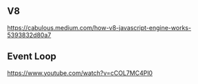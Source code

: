 ## V8
https://cabulous.medium.com/how-v8-javascript-engine-works-5393832d80a7

## Event Loop
https://www.youtube.com/watch?v=cCOL7MC4Pl0
